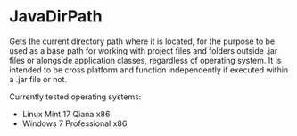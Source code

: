 JavaDirPath
===========

Gets the current directory path where it is located, for the purpose to be used as a base path for working with project files and folders outside .jar files or alongside application classes, regardless of operating system. It is intended to be cross platform and function independently if executed within a .jar file or not.

Currently tested operating systems:

- Linux Mint 17 Qiana x86
- Windows 7 Professional x86
